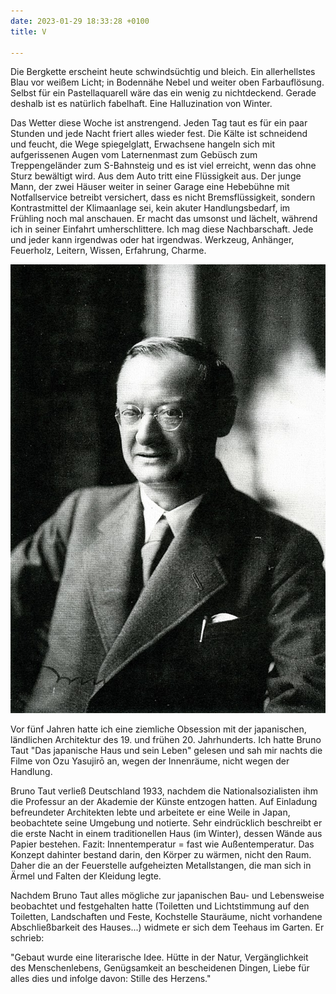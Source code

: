 ```yaml
---
date: 2023-01-29 18:33:28 +0100
title: V

---
```

Die Bergkette erscheint heute schwindsüchtig und bleich. Ein allerhellstes Blau vor weißem Licht; in Bodennähe Nebel und weiter oben Farbauflösung. Selbst für ein Pastellaquarell wäre das ein wenig zu nichtdeckend. Gerade deshalb ist es natürlich fabelhaft. Eine Halluzination von Winter.

Das Wetter diese Woche ist anstrengend. Jeden Tag taut es für ein paar Stunden und jede Nacht friert alles wieder fest. Die Kälte ist schneidend und feucht, die Wege spiegelglatt, Erwachsene hangeln sich mit aufgerissenen Augen vom Laternenmast zum Gebüsch zum Treppengeländer zum S-Bahnsteig und es ist viel erreicht, wenn das ohne Sturz bewältigt wird. Aus dem Auto tritt eine Flüssigkeit aus. Der junge Mann, der zwei Häuser weiter in seiner Garage eine Hebebühne mit Notfallservice betreibt versichert, dass es nicht Bremsflüssigkeit, sondern Kontrastmittel der Klimaanlage sei, kein akuter Handlungsbedarf, im Frühling noch mal anschauen. Er macht das umsonst und lächelt, während ich in seiner Einfahrt umherschlittere. Ich mag diese Nachbarschaft. Jede und jeder kann irgendwas oder hat irgendwas. Werkzeug, Anhänger, Feuerholz, Leitern, Wissen, Erfahrung, Charme.

![](/uploads/bruno-taut.jpg)

Vor fünf Jahren hatte ich eine ziemliche Obsession mit der japanischen, ländlichen Architektur des 19. und frühen 20. Jahrhunderts. Ich hatte Bruno Taut "Das japanische Haus und sein Leben" gelesen und sah mir nachts die Filme von Ozu Yasujirō an, wegen der Innenräume, nicht wegen der Handlung.

Bruno Taut verließ Deutschland 1933, nachdem die Nationalsozialisten ihm die Professur an der Akademie der Künste entzogen hatten. Auf Einladung befreundeter Architekten lebte und arbeitete er eine Weile in Japan, beobachtete seine Umgebung und notierte. Sehr eindrücklich beschreibt er die erste Nacht in einem traditionellen Haus (im Winter), dessen Wände aus Papier bestehen. Fazit: Innentemperatur = fast wie Außentemperatur. Das Konzept dahinter bestand darin, den Körper zu wärmen, nicht den Raum. Daher die an der Feuerstelle aufgeheizten Metallstangen, die man sich in Ärmel und Falten der Kleidung legte.

Nachdem Bruno Taut alles mögliche zur japanischen Bau- und Lebensweise beobachtet und festgehalten hatte (Toiletten und Lichtstimmung auf den Toiletten, Landschaften und Feste, Kochstelle Stauräume, nicht vorhandene Abschließbarkeit des Hauses...) widmete er sich dem Teehaus im Garten. Er schrieb:

"Gebaut wurde eine literarische Idee. Hütte in der Natur, Vergänglichkeit des Menschenlebens, Genügsamkeit an bescheidenen Dingen, Liebe für alles dies und infolge davon: Stille des Herzens."